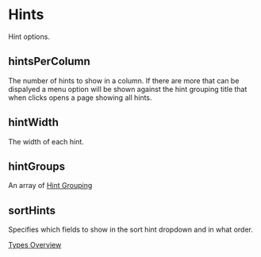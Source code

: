 # Hints
Hint options.

## hintsPerColumn
The number of hints to show in a column. If there are more that can be dispalyed a menu option will be shown against the hint grouping title that when clicks opens a page showing all hints.
## hintWidth
The width of each hint.
## hintGroups
An array of [Hint Grouping](docs/types/HintGrouping.md)
## sortHints
Specifies which fields to show in the sort hint dropdown and in what order.

[Types Overview](docs/types/Overview.md)
